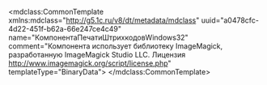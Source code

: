 <?xml version="1.0" encoding="UTF-8"?>
<mdclass:CommonTemplate xmlns:mdclass="http://g5.1c.ru/v8/dt/metadata/mdclass" uuid="a0478cfc-4d22-451f-b62a-66e247ce4c49" name="КомпонентаПечатиШтрихкодовWindows32" comment="Компонента использует библиотеку ImageMagick, разработанную ImageMagick Studio LLC. Лицензия http://www.imagemagick.org/script/license.php" templateType="BinaryData">
  <synonym key="ru" value="Компонента печати штрихкодов windows32"/>
</mdclass:CommonTemplate>
